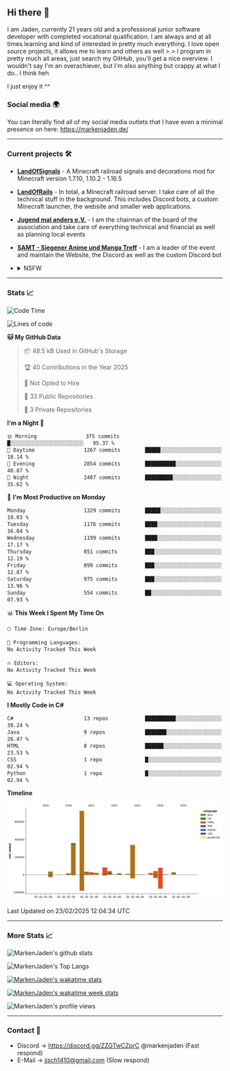 ## Hi there 👋
I am Jaden, currently 21 years old and a professional junior software developer with completed vocational qualification. I am always and at all times learning and kind of interested in pretty much everything. I love open source projects, it allows me to learn and others as well >.>
I program in pretty much all areas, just search my GitHub, you'll get a nice overview.
I wouldn't say I'm an overachiever, but I'm also anything but crappy at what I do.. I think heh

I just enjoy it ^^

### Social media 🌍

You can literally find all of my social media outlets that I have even a minimal presence on here: https://markenjaden.de/

---

### Current projects 🛠

* [**LandOfSignals**](https://github.com/LandOfRails/LandOfSignals) - A Minecraft railroad signals and decorations mod for Minecraft version 1.7.10, 1.10.2 - 1.16.5
* [**LandOfRails**](https://github.com/LandOfRails) - In total, a Minecraft railroad server. I take care of all the technical stuff in the background. This includes Discord bots, a custom Minecraft launcher, the website and smaller web applications.
* [**Jugend mal anders e.V.**](https://jugendmalanders.de/) - I am the chairman of the board of the association and take care of everything technical and financial as well as planning local events
* [**SAMT - Siegener Anime und Manga Treff**](https://github.com/Siegener-Anime-und-Manga-Treff-SAMT) - I am a leader of the event and maintain the Website, the Discord as well as the custom Discord bot
* <details> 
  <summary>NSFW</summary>
  
  [**Nekos**](https://github.com/MarkenJaden/Nekos) - Website providing you with random lewd neko pics
  
</details>

---

### Stats 📈

<!--START_SECTION:waka-->
![Code Time](http://img.shields.io/badge/Code%20Time-1%2C391%20hrs%2033%20mins-blue)

![Lines of code](https://img.shields.io/badge/From%20Hello%20World%20I%27ve%20Written-1.8%20million%20lines%20of%20code-blue)

**🐱 My GitHub Data** 

> 📦 48.5 kB Used in GitHub's Storage 
 > 
> 🏆 40 Contributions in the Year 2025
 > 
> 🚫 Not Opted to Hire
 > 
> 📜 33 Public Repositories 
 > 
> 🔑 3 Private Repositories 
 > 
**I'm a Night 🦉** 

```text
🌞 Morning                375 commits         █░░░░░░░░░░░░░░░░░░░░░░░░   05.37 % 
🌆 Daytime                1267 commits        █████░░░░░░░░░░░░░░░░░░░░   18.14 % 
🌃 Evening                2854 commits        ██████████░░░░░░░░░░░░░░░   40.87 % 
🌙 Night                  2487 commits        █████████░░░░░░░░░░░░░░░░   35.62 % 
```
📅 **I'm Most Productive on Monday** 

```text
Monday                   1329 commits        █████░░░░░░░░░░░░░░░░░░░░   19.03 % 
Tuesday                  1176 commits        ████░░░░░░░░░░░░░░░░░░░░░   16.84 % 
Wednesday                1199 commits        ████░░░░░░░░░░░░░░░░░░░░░   17.17 % 
Thursday                 851 commits         ███░░░░░░░░░░░░░░░░░░░░░░   12.19 % 
Friday                   899 commits         ███░░░░░░░░░░░░░░░░░░░░░░   12.87 % 
Saturday                 975 commits         ███░░░░░░░░░░░░░░░░░░░░░░   13.96 % 
Sunday                   554 commits         ██░░░░░░░░░░░░░░░░░░░░░░░   07.93 % 
```


📊 **This Week I Spent My Time On** 

```text
🕑︎ Time Zone: Europe/Berlin

💬 Programming Languages: 
No Activity Tracked This Week

🔥 Editors: 
No Activity Tracked This Week

💻 Operating System: 
No Activity Tracked This Week
```

**I Mostly Code in C#** 

```text
C#                       13 repos            ██████████░░░░░░░░░░░░░░░   38.24 % 
Java                     9 repos             ███████░░░░░░░░░░░░░░░░░░   26.47 % 
HTML                     8 repos             ██████░░░░░░░░░░░░░░░░░░░   23.53 % 
CSS                      1 repo              █░░░░░░░░░░░░░░░░░░░░░░░░   02.94 % 
Python                   1 repo              █░░░░░░░░░░░░░░░░░░░░░░░░   02.94 % 
```



**Timeline**

![Lines of Code chart](https://raw.githubusercontent.com/MarkenJaden/MarkenJaden/main/assets/bar_graph.png)


 Last Updated on 23/02/2025 12:04:34 UTC
<!--END_SECTION:waka-->

---

### More Stats 📈

![MarkenJaden's github stats](https://github-readme-stats.vercel.app/api?username=MarkenJaden&count_private=true&show_icons=true&theme=radical)

![MarkenJaden's Top Langs](https://github-readme-stats.vercel.app/api/top-langs/?username=MarkenJaden&theme=radical)

[![MarkenJaden's wakatime stats](https://github-readme-stats.vercel.app/api/wakatime?username=MarkenJaden&theme=radical)](https://wakatime.com/@17f322c9-222a-48b4-9e15-983c41f7aed4)

[![MarkenJaden's wakatime week stats](https://wakatime.com/badge/user/17f322c9-222a-48b4-9e15-983c41f7aed4.svg)](https://wakatime.com/@17f322c9-222a-48b4-9e15-983c41f7aed4)

<!--[![MarkenJaden's Codewars stats](https://www.codewars.com/users/MarkenJaden/badges/large)](https://www.codewars.com/users/MarkenJaden)-->

![MarkenJaden's profile views](https://komarev.com/ghpvc/?username=MarkenJaden)

---

### Contact 💌

* Discord -> https://discord.gg/ZZGTwCZprC @markenjaden (Fast respond)
* E-Mail -> jjsch1410@gmail.com (Slow respond)



<!--
**MarkenJaden/MarkenJaden** is a ✨ _special_ ✨ repository because its `README.md` (this file) appears on your GitHub profile.

Here are some ideas to get you started:

- 🔭 I’m currently working on ...
- 🌱 I’m currently learning ...
- 👯 I’m looking to collaborate on ...
- 🤔 I’m looking for help with ...
- 💬 Ask me about ...
- 📫 How to reach me: ...
- 😄 Pronouns: ...
- ⚡ Fun fact: ...
-->

